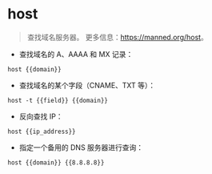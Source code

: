 # host

> 查找域名服务器。
> 更多信息：<https://manned.org/host>。

- 查找域名的 A、AAAA 和 MX 记录：

`host {{domain}}`

- 查找域名的某个字段（CNAME、TXT 等）：

`host -t {{field}} {{domain}}`

- 反向查找 IP：

`host {{ip_address}}`

- 指定一个备用的 DNS 服务器进行查询：

`host {{domain}} {{8.8.8.8}}`